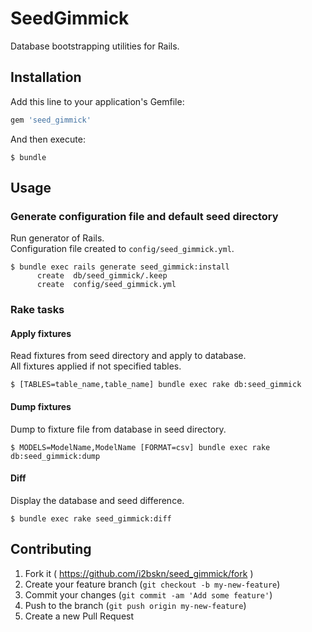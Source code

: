 # SeedGimmick

Database bootstrapping utilities for Rails.

## Installation

Add this line to your application's Gemfile:

```ruby
gem 'seed_gimmick'
```

And then execute:

    $ bundle

## Usage

### Generate configuration file and default seed directory

Run generator of Rails.  
Configuration file created to `config/seed_gimmick.yml`.

```
$ bundle exec rails generate seed_gimmick:install
      create  db/seed_gimmick/.keep
      create  config/seed_gimmick.yml
```

### Rake tasks

#### Apply fixtures

Read fixtures from seed directory and apply to database.  
All fixtures applied if not specified tables.

```
$ [TABLES=table_name,table_name] bundle exec rake db:seed_gimmick
```

#### Dump fixtures

Dump to fixture file from database in seed directory.

```
$ MODELS=ModelName,ModelName [FORMAT=csv] bundle exec rake db:seed_gimmick:dump
```

#### Diff

Display the database and seed difference.

```
$ bundle exec rake seed_gimmick:diff
```

## Contributing

1. Fork it ( https://github.com/i2bskn/seed_gimmick/fork )
2. Create your feature branch (`git checkout -b my-new-feature`)
3. Commit your changes (`git commit -am 'Add some feature'`)
4. Push to the branch (`git push origin my-new-feature`)
5. Create a new Pull Request

